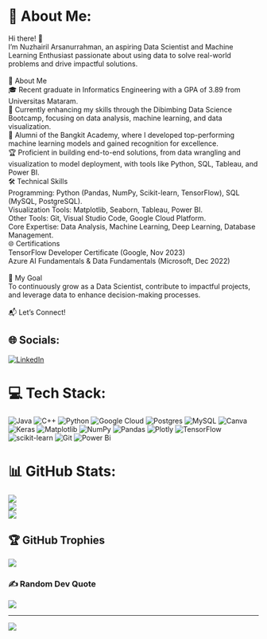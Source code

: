 # 💫 About Me:
Hi there! 👋<br>I’m Nuzhairil Arsanurrahman, an aspiring Data Scientist and Machine Learning Enthusiast passionate about using data to solve real-world problems and drive impactful solutions.<br><br>🌟 About Me<br>🎓 Recent graduate in Informatics Engineering with a GPA of 3.89 from Universitas Mataram.<br>🌱 Currently enhancing my skills through the Dibimbing Data Science Bootcamp, focusing on data analysis, machine learning, and data visualization.<br>🤖 Alumni of the Bangkit Academy, where I developed top-performing machine learning models and gained recognition for excellence.<br>🏆 Proficient in building end-to-end solutions, from data wrangling and visualization to model deployment, with tools like Python, SQL, Tableau, and Power BI.<br>🛠 Technical Skills<br>Programming: Python (Pandas, NumPy, Scikit-learn, TensorFlow), SQL (MySQL, PostgreSQL).<br>Visualization Tools: Matplotlib, Seaborn, Tableau, Power BI.<br>Other Tools: Git, Visual Studio Code, Google Cloud Platform.<br>Core Expertise: Data Analysis, Machine Learning, Deep Learning, Database Management.<br>🌐 Certifications<br>TensorFlow Developer Certificate (Google, Nov 2023)<br>Azure AI Fundamentals & Data Fundamentals (Microsoft, Dec 2022)<br><br>🎯 My Goal<br>To continuously grow as a Data Scientist, contribute to impactful projects, and leverage data to enhance decision-making processes.<br><br>📬 Let’s Connect!<br>


## 🌐 Socials:
[![LinkedIn](https://img.shields.io/badge/LinkedIn-%230077B5.svg?logo=linkedin&logoColor=white)](https://linkedin.com/in/https://www.linkedin.com/in/nuzhairil-arsanurrahman-637315235/) 

# 💻 Tech Stack:
![Java](https://img.shields.io/badge/java-%23ED8B00.svg?style=for-the-badge&logo=openjdk&logoColor=white) ![C++](https://img.shields.io/badge/c++-%2300599C.svg?style=for-the-badge&logo=c%2B%2B&logoColor=white) ![Python](https://img.shields.io/badge/python-3670A0?style=for-the-badge&logo=python&logoColor=ffdd54) ![Google Cloud](https://img.shields.io/badge/GoogleCloud-%234285F4.svg?style=for-the-badge&logo=google-cloud&logoColor=white) ![Postgres](https://img.shields.io/badge/postgres-%23316192.svg?style=for-the-badge&logo=postgresql&logoColor=white) ![MySQL](https://img.shields.io/badge/mysql-4479A1.svg?style=for-the-badge&logo=mysql&logoColor=white) ![Canva](https://img.shields.io/badge/Canva-%2300C4CC.svg?style=for-the-badge&logo=Canva&logoColor=white) ![Keras](https://img.shields.io/badge/Keras-%23D00000.svg?style=for-the-badge&logo=Keras&logoColor=white) ![Matplotlib](https://img.shields.io/badge/Matplotlib-%23ffffff.svg?style=for-the-badge&logo=Matplotlib&logoColor=black) ![NumPy](https://img.shields.io/badge/numpy-%23013243.svg?style=for-the-badge&logo=numpy&logoColor=white) ![Pandas](https://img.shields.io/badge/pandas-%23150458.svg?style=for-the-badge&logo=pandas&logoColor=white) ![Plotly](https://img.shields.io/badge/Plotly-%233F4F75.svg?style=for-the-badge&logo=plotly&logoColor=white) ![TensorFlow](https://img.shields.io/badge/TensorFlow-%23FF6F00.svg?style=for-the-badge&logo=TensorFlow&logoColor=white) ![scikit-learn](https://img.shields.io/badge/scikit--learn-%23F7931E.svg?style=for-the-badge&logo=scikit-learn&logoColor=white) ![Git](https://img.shields.io/badge/git-%23F05033.svg?style=for-the-badge&logo=git&logoColor=white) ![Power Bi](https://img.shields.io/badge/power_bi-F2C811?style=for-the-badge&logo=powerbi&logoColor=black)
# 📊 GitHub Stats:
![](https://github-readme-stats.vercel.app/api?username=Arsan24&theme=dark&hide_border=false&include_all_commits=false&count_private=false)<br/>
![](https://github-readme-streak-stats.herokuapp.com/?user=Arsan24&theme=dark&hide_border=false)<br/>
![](https://github-readme-stats.vercel.app/api/top-langs/?username=Arsan24&theme=dark&hide_border=false&include_all_commits=false&count_private=false&layout=compact)

## 🏆 GitHub Trophies
![](https://github-profile-trophy.vercel.app/?username=Arsan24&theme=radical&no-frame=false&no-bg=true&margin-w=4)

### ✍️ Random Dev Quote
![](https://quotes-github-readme.vercel.app/api?type=horizontal&theme=radical)

---
[![](https://visitcount.itsvg.in/api?id=Arsan24&icon=0&color=0)](https://visitcount.itsvg.in)

<!-- Proudly created with GPRM ( https://gprm.itsvg.in ) -->
